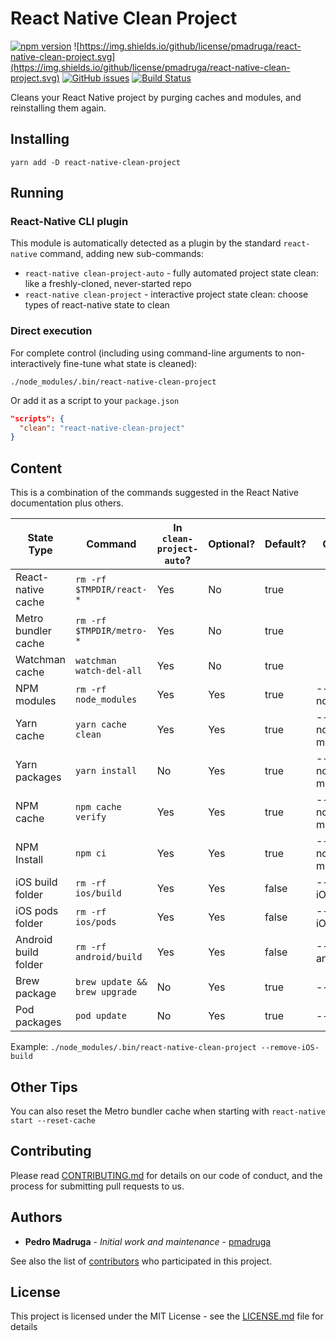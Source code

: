 # React Native Clean Project

[![npm version](https://badge.fury.io/js/react-native-clean-project.svg)](https://badge.fury.io/js/react-native-clean-project) ![https://img.shields.io/github/license/pmadruga/react-native-clean-project.svg](https://img.shields.io/github/license/pmadruga/react-native-clean-project.svg)
[![GitHub issues](https://img.shields.io/github/issues/pmadruga/react-native-clean-project.svg)](https://github.com/pmadruga/react-native-clean-project/issues)
[![Build Status](https://travis-ci.org/pmadruga/react-native-clean-project.svg?branch=master)](https://travis-ci.org/pmadruga/react-native-clean-project)

Cleans your React Native project by purging caches and modules, and reinstalling them again.

## Installing

`yarn add -D react-native-clean-project`

## Running

### React-Native CLI plugin

This module is automatically detected as a plugin by the standard `react-native` command, adding new sub-commands:

* `react-native clean-project-auto` - fully automated project state clean: like a freshly-cloned, never-started repo
* `react-native clean-project` - interactive project state clean: choose types of react-native state to clean

### Direct execution

For complete control (including using command-line arguments to non-interactively fine-tune what state is cleaned):

`./node_modules/.bin/react-native-clean-project`

Or add it as a script to your `package.json`

```json
"scripts": {
  "clean": "react-native-clean-project"
}
```

## Content

This is a combination of the commands suggested in the React Native documentation plus others.

| State Type           | Command                       | In `clean-project-auto`? | Optional?  | Default? | Option Flag            |
| -------------------- | ----------------------------- | ------------------------ | ---------- | -------- | ---------------------- |
| React-native cache   | `rm -rf $TMPDIR/react-*`      | Yes                      | No         | true     |                        |
| Metro bundler cache  | `rm -rf $TMPDIR/metro-*`      | Yes                      | No         | true     |                        |
| Watchman cache       | `watchman watch-del-all`      | Yes                      | No         | true     |                        |
| NPM modules          | `rm -rf node_modules`         | Yes                      | Yes        | true     | --keep-node_modules    |
| Yarn cache           | `yarn cache clean`            | Yes                      | Yes        | true     | --keep-node-modules    |
| Yarn packages        | `yarn install`                | No                       | Yes        | true     | --keep-node-modules    |
| NPM cache            | `npm cache verify`            | Yes                      | Yes        | true     | --keep-node-modules    |
| NPM Install          | `npm ci`                      | Yes                      | Yes        | true     | --keep-node-modules    |
| iOS build folder     | `rm -rf ios/build`            | Yes                      | Yes        | false    | --remove-iOS-build     |
| iOS pods folder      | `rm -rf ios/pods`             | Yes                      | Yes        | false    | --remove-iOS-pods      |
| Android build folder | `rm -rf android/build`        | Yes                      | Yes        | false    | --remove-android-build |
| Brew package         | `brew update && brew upgrade` | No                       | Yes        | true     | --keep-brew            |
| Pod packages         | `pod update`                  | No                       | Yes        | true     | --keep-pods            |

Example: `./node_modules/.bin/react-native-clean-project --remove-iOS-build`

## Other Tips

You can also reset the Metro bundler cache when starting with `react-native start --reset-cache`

## Contributing

Please read [CONTRIBUTING.md](https://github.com/pmadruga/react-native-clean-project/blob/readme-update/CONTRIBUTING.md) for details on our code of conduct, and the process for submitting pull requests to us.

## Authors

* **Pedro Madruga** - _Initial work and maintenance_ - [pmadruga](https://github.com/pmadruga)

See also the list of [contributors](https://github.com/pmadruga/react-native-clean-project/graphs/contributors) who participated in this project.

## License

This project is licensed under the MIT License - see the [LICENSE.md](LICENSE.md) file for details
